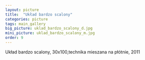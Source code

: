 ```yaml
---
layout: picture
title:  "Układ bardzo scalony"
categories: picture
tags: main_gallery
big_picture: uklad_bardzo_scalony_d.jpg
mini_picture: uklad_bardzo_scalony_m.jpg
order: 9
---
```

Układ bardzo scalony, 30x100,technika mieszana na płótnie, 2011

